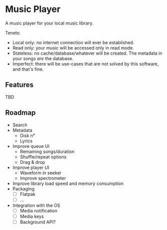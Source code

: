 # Music Player

A music player for your local music library.

Tenets:
 - Local only: no internet connection will ever be established.
 - Read only: your music will be accessed only in read mode.
 - Stateless: no cache/database/whatever will be created. The metadata in your songs _are_ the database.
 - Imperfect: there will be use-cases that are not solved by this software, and that's fine.

## Features

TBD

## Roadmap

- Search
- Metadata
   - Disk n°
   - Lyrics
- Improve queue UI
   - Remaining songs/duration
   - Shuffle/repeat options
   - Drag & drop
- Improve player UI
   - Waveform in seeker
   - Improve spectrometer
- Improve library load speed and memory consumption
- Packaging
   - [ ] Flatpak
   - [ ] ...
- Integration with the OS
   - [ ] Media notification
   - [ ] Media keys
   - [ ] Background API?
